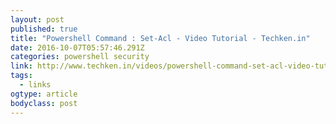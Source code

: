 ```yaml
---
layout: post
published: true
title: "Powershell Command : Set-Acl - Video Tutorial - Techken.in"
date: 2016-10-07T05:57:46.291Z
categories: powershell security  
link: http://www.techken.in/videos/powershell-command-set-acl-video-tutorial/?utm_source=ReviveOldPost&utm_medium=social&utm_campaign=ReviveOldPost
tags:
  - links
ogtype: article
bodyclass: post
---
```

